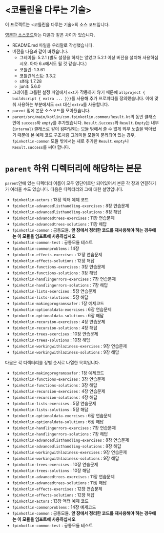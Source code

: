 # <코틀린을 다루는 기술> 

이 프로젝트는 <코틀린을 다루는 기술>의 소스 코드입니다.

[영문판 소스코드](https://github.com/pysaumont/fpinkotlin)와는 다음과 같은 차이가 있습니다.

- README.md 파일을 우리말로 작성했습니다.
- 버전을 다음과 같이 바꿨습니다.
     - 그레이들: 5.2.1 (별도 설정을 하지는 않았고 5.2.1 이상 버전을 설치해 사용하십시오. 아마 6.x에서도 될 것 같습니다.)
     - 코틀린: 1.3.61
     - 코틀린테스트: 3.3.2
     - slf4j: 1.7.28
     - junit: 5.6.0
- 그레이들 코틀린 설정 파일에서 `ext`가 작동하지 않기 때문에 `allproject { buildscript { extra ... }}}`를 사용해 추가 
프로퍼티를 정의했습니다. 이에 맞춰 사용하는 부분에서도 `ext` 대신 `extra`를 사용합니다.
- `parent` 밑에 본문 소스코드를 모아뒀습니다.
- `parent/src/main/kotlin/com.fpinkotlin.common/Result.kt`의 동반 클래스 안에 `success`와 `empty`를 추가했습니다. 
`Result.Success`와 `Result.Empty`는 내부(`internal`) 클래스로 같이 컴파일되는 모듈 밖에서 쓸 수 없게 외부 노출을 막아뒀기 때문에
본 예제 코드 구조처럼 그레이들 모듈이 분리되어 있는 경우, `fpinkotlin-common` 모듈 밖에서는 새로 추가한 `Result.empty`나 `Result.success`를 써야 합니다.

# `parent` 하위 디렉터리에 해당하는 본문

`parent`안에 있는 디렉터리 이름이 모두 영단어로만 되어있어서 본문 각 장과 연결하기가 여러울 수도 있습니다. 다음은 디렉터리와 그에 대한 설명입니다.

- `fpinkotlin-actors` : 13장 액터 예제 코드
- `fpinkotlin-advancedlisthandling-exercises` : 8장 연습문제
- `fpinkotlin-advancedlisthandling-solutions` : 8장 해답
- `fpinkotlin-advancedtrees-exercises` : 11장 연습문제
- `fpinkotlin-advancedtrees-solutions` : 11장 해답
- `fpinkotlin-common` : 공통모듈. **앞 장에서 정리한 코드를 재사용해야 하는 경우에는 이 모듈을 임포트해 사용하십시오**
- `fpinkotlin-common-test` : 공통모듈 테스트
- `fpinkotlin-commonproblems` : 14장
- `fpinkotlin-effects-exercises` : 12장 연습문제
- `fpinkotlin-effects-solutions` : 12장 해답
- `fpinkotlin-functions-exercises` : 3장 연습문제
- `fpinkotlin-functions-solutions` : 3장 해답
- `fpinkotlin-handlingerrors-exercises` : 7장 연습문제
- `fpinkotlin-handlingerrors-solutions` : 7장 해답
- `fpinkotlin-lists-exercises` : 5장 연습문제
- `fpinkotlin-lists-solutions` : 5장 해답
- `fpinkotlin-makingprogramssafer` : 1장 예제코드
- `fpinkotlin-optionaldata-exercises` : 6장 연습문제
- `fpinkotlin-optionaldata-solutions` : 6장 해답 
- `fpinkotlin-recursion-exercises` : 4장 연습문제
- `fpinkotlin-recursion-solutions` : 4장 해답
- `fpinkotlin-trees-exercises` : 10장 연습문제
- `fpinkotlin-trees-solutions` : 10장 해답
- `fpinkotlin-workingwithlaziness-exercises` : 9장 연습문제
- `fpinkotlin-workingwithlaziness-solutions` : 9장 해답 

다음은 각 디렉터리를 장별 순서로 나열한 목록입니다. 

- `fpinkotlin-makingprogramssafer` : 1장 예제코드
- `fpinkotlin-functions-exercises` : 3장 연습문제
- `fpinkotlin-functions-solutions` : 3장 해답
- `fpinkotlin-recursion-exercises` : 4장 연습문제
- `fpinkotlin-recursion-solutions` : 4장 해답
- `fpinkotlin-lists-exercises` : 5장 연습문제
- `fpinkotlin-lists-solutions` : 5장 해답
- `fpinkotlin-optionaldata-exercises` : 6장 연습문제
- `fpinkotlin-optionaldata-solutions` : 6장 해답 
- `fpinkotlin-handlingerrors-exercises` : 7장 연습문제
- `fpinkotlin-handlingerrors-solutions` : 7장 해답
- `fpinkotlin-advancedlisthandling-exercises` : 8장 연습문제
- `fpinkotlin-advancedlisthandling-solutions` : 8장 해답
- `fpinkotlin-workingwithlaziness-exercises` : 9장 연습문제
- `fpinkotlin-workingwithlaziness-solutions` : 9장 해답 
- `fpinkotlin-trees-exercises` : 10장 연습문제
- `fpinkotlin-trees-solutions` : 10장 해답
- `fpinkotlin-advancedtrees-exercises` : 11장 연습문제
- `fpinkotlin-advancedtrees-solutions` : 11장 해답
- `fpinkotlin-effects-exercises` : 12장 연습문제
- `fpinkotlin-effects-solutions` : 12장 해답
- `fpinkotlin-actors` : 13장 액터 예제 코드
- `fpinkotlin-commonproblems` : 14장 예제코드
- `fpinkotlin-common` : 공통모듈. **앞 장에서 정리한 코드를 재사용해야 하는 경우에는 이 모듈을 임포트해 사용하십시오**
- `fpinkotlin-common-test` : 공통모듈 테스트



